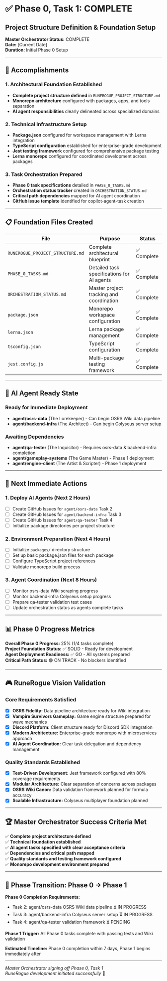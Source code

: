 # ✅ Phase 0, Task 1: COMPLETE

## Project Structure Definition & Foundation Setup

**Master Orchestrator Status:** COMPLETE  
**Date:** [Current Date]  
**Duration:** Initial Phase 0 Setup

---

## 🎯 Accomplishments

### 1. Architectural Foundation Established

- **Complete project structure defined** in `RUNEROGUE_PROJECT_STRUCTURE.md`
- **Monorepo architecture** configured with packages, apps, and tools separation
- **AI agent responsibilities** clearly delineated across specialized domains

### 2. Technical Infrastructure Setup

- **Package.json** configured for workspace management with Lerna integration
- **TypeScript configuration** established for enterprise-grade development
- **Jest testing framework** configured for comprehensive package testing
- **Lerna monorepo** configured for coordinated development across packages

### 3. Task Orchestration Prepared

- **Phase 0 task specifications** detailed in `PHASE_0_TASKS.md`
- **Orchestration status tracker** created in `ORCHESTRATION_STATUS.md`
- **Critical path dependencies** mapped for AI agent coordination
- **GitHub issue template** identified for copilot-agent-task creation

---

## 📋 Foundation Files Created

| File                             | Purpose                                    | Status      |
| -------------------------------- | ------------------------------------------ | ----------- |
| `RUNEROGUE_PROJECT_STRUCTURE.md` | Complete architectural blueprint           | ✅ Complete |
| `PHASE_0_TASKS.md`               | Detailed task specifications for AI agents | ✅ Complete |
| `ORCHESTRATION_STATUS.md`        | Master project tracking and coordination   | ✅ Complete |
| `package.json`                   | Monorepo workspace configuration           | ✅ Complete |
| `lerna.json`                     | Lerna package management                   | ✅ Complete |
| `tsconfig.json`                  | TypeScript configuration                   | ✅ Complete |
| `jest.config.js`                 | Multi-package testing framework            | ✅ Complete |

---

## 🤖 AI Agent Ready State

### Ready for Immediate Deployment

- **agent/osrs-data** (The Lorekeeper) - Can begin OSRS Wiki data pipeline
- **agent/backend-infra** (The Architect) - Can begin Colyseus server setup

### Awaiting Dependencies

- **agent/qa-tester** (The Inquisitor) - Requires osrs-data & backend-infra completion
- **agent/gameplay-systems** (The Game Master) - Phase 1 deployment
- **agent/engine-client** (The Artist & Scripter) - Phase 1 deployment

---

## 🚀 Next Immediate Actions

### 1. Deploy AI Agents (Next 2 Hours)

- [ ] Create GitHub Issues for `agent/osrs-data` Task 2
- [ ] Create GitHub Issues for `agent/backend-infra` Task 3
- [ ] Create GitHub Issues for `agent/qa-tester` Task 4
- [ ] Initialize package directories per project structure

### 2. Environment Preparation (Next 4 Hours)

- [ ] Initialize `packages/` directory structure
- [ ] Set up basic package.json files for each package
- [ ] Configure TypeScript project references
- [ ] Validate monorepo build process

### 3. Agent Coordination (Next 8 Hours)

- [ ] Monitor osrs-data Wiki scraping progress
- [ ] Monitor backend-infra Colyseus setup progress
- [ ] Prepare qa-tester validation test cases
- [ ] Update orchestration status as agents complete tasks

---

## 📊 Phase 0 Progress Metrics

**Overall Phase 0 Progress:** 25% (1/4 tasks complete)  
**Project Foundation Status:** ✅ SOLID - Ready for development  
**Agent Deployment Readiness:** ✅ GO - All systems prepared  
**Critical Path Status:** 🟢 ON TRACK - No blockers identified

---

## 🎮 RuneRogue Vision Validation

### Core Requirements Satisfied

- [x] **OSRS Fidelity:** Data pipeline architecture ready for Wiki integration
- [x] **Vampire Survivors Gameplay:** Game engine structure prepared for wave mechanics
- [x] **Discord Platform:** Client structure ready for Discord SDK integration
- [x] **Modern Architecture:** Enterprise-grade monorepo with microservices approach
- [x] **AI Agent Coordination:** Clear task delegation and dependency management

### Quality Standards Established

- [x] **Test-Driven Development:** Jest framework configured with 80% coverage requirements
- [x] **Modular Architecture:** Clear separation of concerns across packages
- [x] **OSRS Wiki Canon:** Data validation framework planned for formula accuracy
- [x] **Scalable Infrastructure:** Colyseus multiplayer foundation planned

---

## 🏆 Master Orchestrator Success Criteria Met

✅ **Complete project architecture defined**  
✅ **Technical foundation established**  
✅ **AI agent tasks specified with clear acceptance criteria**  
✅ **Dependencies and critical path mapped**  
✅ **Quality standards and testing framework configured**  
✅ **Monorepo development environment prepared**

---

## 🔄 Phase Transition: Phase 0 → Phase 1

**Phase 0 Completion Requirements:**

- Task 2: agent/osrs-data OSRS Wiki data pipeline ⏳ IN PROGRESS
- Task 3: agent/backend-infra Colyseus server setup ⏳ IN PROGRESS
- Task 4: agent/qa-tester validation framework ⏳ PENDING

**Phase 1 Trigger:** All Phase 0 tasks complete with passing tests and Wiki validation

**Estimated Timeline:** Phase 0 completion within 7 days, Phase 1 begins immediately after

---

_Master Orchestrator signing off Phase 0, Task 1_  
_RuneRogue development initiated successfully_ 🎯
